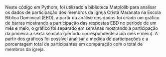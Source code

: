 Neste código em Pythom, foi utilizado a biblioteca Matplolib para analisar os dados de participação dos membros da Igreja Cristã Maranata na Escola Bíblica Dominical (EBD), a partir da análise dos dados foi criado um gráfico de barras mostrando a participação das respostas EBD no período de um mês e meio, o gráfico foi separado em semanas mostrando a participação da primeira a sexta semana (período correspondente a um mês e meio). A partir dos gráficos foi possível analisar a medida de participações e a porcentagem total de participantes em comparação com o total de membros da igreja.
